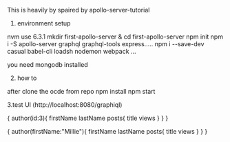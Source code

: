 
This is heavily by spaired by apollo-server-tutorial

1. environment setup

nvm use 6.3.1
mkdir first-apollo-server & cd first-apollo-server
npm init
npm i -S apollo-server graphql graphql-tools express.....
npm i --save-dev casual babel-cli loadsh nodemon webpack ...

you need mongodb installed

2. how to

after clone the ocde from repo
npm install
npm start


3.test UI (http://localhost:8080/graphiql)

{
  author(id:3){
    firstName
    lastName
    posts{
      title
      views
    }
  }
}

{
  author(firstName:"Millie"){
    firstName
    lastName
    posts{
      title
      views
    }
  }
}


